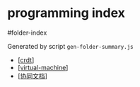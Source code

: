 programming index
===
#folder-index

Generated by script `gen-folder-summary.js`

- [[crdt]]
- [[virtual-machine]]
- [[协同文档]]
<!--end-generated-->

[//begin]: # "Autogenerated link references for markdown compatibility"
[crdt]: programming/crdt "CRDT Conflict-free replicated data type"
[virtual-machine]: programming/virtual-machine "Virtual Machine"
[协同文档]: programming/协同文档 "协同文档 - Collaborative Editing Documents"
[//end]: # "Autogenerated link references"